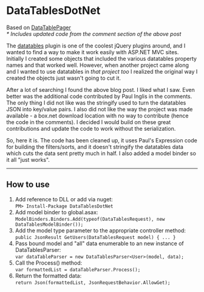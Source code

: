 DataTablesDotNet
================

Based on [DataTablePager](http://activeengine.net/2011/02/09/datatablepager-now-has-multi-column-sort-capability-for-datatables-net/)  
_* Includes updated code from the comment section of the above post_

The [datatables](http://datatables.net/) plugin is one of the coolest jQuery plugins around, and I wanted to find a way to make it work easily with ASP.NET MVC sites. Initially I created some objects that included the various datatables property names and that worked well. However, when another project came along and I wanted to use datatables in _that project too_ I realized the original way I created the objects just wasn't going to cut it.

After a lot of searching I found the above blog post. I liked what I saw. Even better was the additional code contributed by Paul Inglis in the comments. The only thing I did not like was the stringify used to turn the datatables JSON into key/value pairs. I also did not like the way the project was made available - a box.net download location with no way to contribute (hence the code in the comments). I decided I would build on these great contributions and update the code to work without the serialization.

So, here it is. The code has been cleaned up, it uses Paul's Expression code for building the filters/sorts, and it doesn't stringify the datatables data which cuts the data sent pretty much in half. I also added a model binder so it all "just works".

---

How to use
----------
1. Add reference to DLL or add via nuget:  
    `PM> Install-Package DataTablesDotNet`
2. Add model binder to global.asax:  
    `ModelBinders.Binders.Add(typeof(DataTablesRequest), new DataTablesModelBinder());`
3. Add the model type parameter to the appropriate controller method:  
    `public JsonResult GetUsers(DataTablesRequest model) {
        ...
    }`
4. Pass bound model and "all" data enumerable to an new instance of DataTablesParser:  
    `var dataTableParser = new DataTablesParser<User>(model, data);`
5. Call the Process() method:  
    `var formattedList = dataTableParser.Process();`
6. Return the formatted data:  
    `return Json(formattedList, JsonRequestBehavior.AllowGet);`